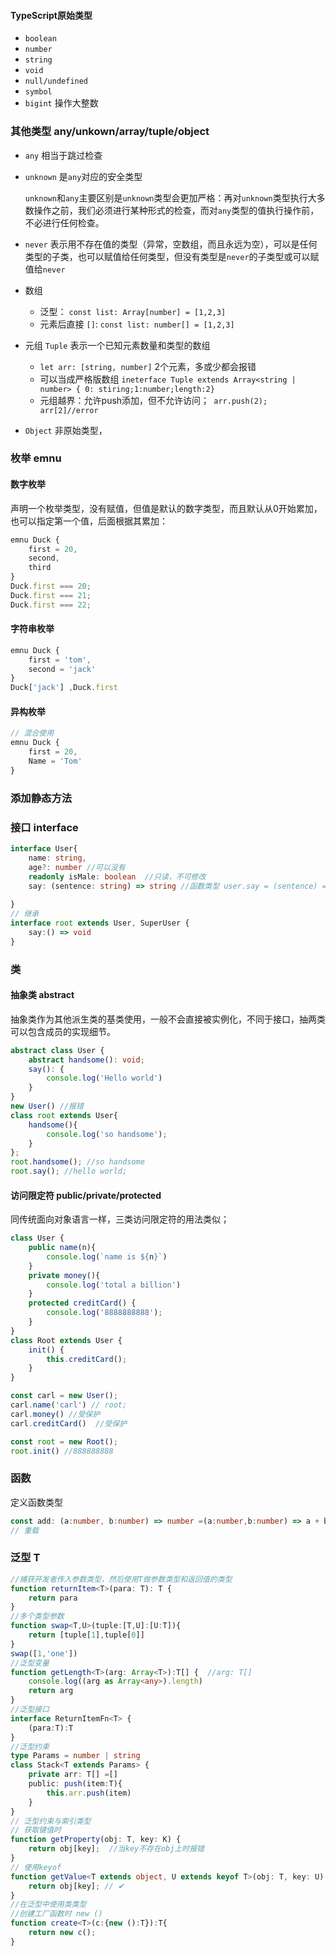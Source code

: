 #### TypeScript原始类型

- `boolean`
- `number`
- `string`
- `void`
- `null/undefined`
- `symbol`
- `bigint` 操作大整数

### 其他类型  any/unkown/array/tuple/object

- `any`  相当于跳过检查

- `unknown`   是`any`对应的安全类型

  `unknown`和`any`主要区别是`unknown`类型会更加严格：再对`unknown`类型执行大多数操作之前，我们必须进行某种形式的检查，而对`any`类型的值执行操作前，不必进行任何检查。

- `never` 表示用不存在值的类型（异常，空数组，而且永远为空），可以是任何类型的子类，也可以赋值给任何类型，但没有类型是`never`的子类型或可以赋值给`never`

- 数组

  - 泛型： `const list: Array[number] = [1,2,3]`
  - 元素后直接 `[]`: `const list: number[] = [1,2,3]`

- 元组 `Tuple`  表示一个已知元素数量和类型的数组

  - `let arr: [string, number]` 2个元素，多或少都会报错
  - 可以当成严格版数组 `ineterface Tuple extends Array<string | number> { 0: stiring;1:number;length:2}`
  - 元组越界：允许push添加，但不允许访问；` arr.push(2); arr[2]//error`

-  `Object` 非原始类型，

### 枚举 emnu

#### 数字枚举

声明一个枚举类型，没有赋值，但值是默认的数字类型，而且默认从0开始累加，也可以指定第一个值，后面根据其累加：

```typescript
emnu Duck {
	first = 20,
	second,
	third
}
Duck.first === 20;
Duck.first === 21;
Duck.first === 22;
```

#### 字符串枚举

```typescript
emnu Duck {
	first = 'tom',
	second = 'jack'
}
Duck['jack'] ,Duck.first
```

#### 异构枚举

```typescript
// 混合使用
emnu Duck {
	first = 20,
	Name = 'Tom'
}
```

### 添加静态方法

### 接口 interface

```typescript
interface User{
	name: string,
	age?: number //可以没有
    readonly isMale: boolean  //只读，不可修改
	say: (sentence: string) => string //函数类型 user.say = (sentence) =>{return 'hello'}
 
}
// 继承
interface root extends User, SuperUser {
  	say:() => void
}

```

### 类

#### 抽象类 abstract

抽象类作为其他派生类的基类使用，一般不会直接被实例化，不同于接口，抽两类可以包含成员的实现细节。

```typescript
abstract class User {
    abstract handsome(): void;
    say(): {
        console.log('Hello world')
    }
}
new User() //报错
class root extends User{
    handsome(){
        console.log('so handsome');
    }
};
root.handsome(); //so handsome
root.say(); //hello world;


```

#### 访问限定符 public/private/protected

同传统面向对象语言一样，三类访问限定符的用法类似；

```typescript
class User {
	public name(n){
		console.log(`name is ${n}`)
	}
    private money(){
        console.log('total a billion')
    }
    protected creditCard() {
        console.log('8888888888');
    }
}
class Root extends User {
	init() {
        this.creditCard();
    }
}

const carl = new User();
carl.name('carl') // root;
carl.money() //受保护
carl.creditCard()  //受保护

const root = new Root();
root.init() //888888888

```

### 函数

定义函数类型

```typescript
const add: (a:number, b:number) => number =(a:number,b:number) => a + b
// 重载
```

### 泛型 T

```typescript
//捕获开发者传入参数类型，然后使用T做参数类型和返回值的类型
function returnItem<T>(para: T): T {
	return para
}
//多个类型参数
function swap<T,U>(tuple:[T,U]:[U:T]){
    return [tuple[1],tuple[0]]
}
swap([1,'one'])
//泛型变量
function getLength<T>(arg: Array<T>):T[] {  //arg: T[]
    console.log((arg as Array<any>).length)
    return arg
}
//泛型接口
interface ReturnItemFn<T> {
    (para:T):T
}
//泛型约束
type Params = number | string
class Stack<T extends Params> {
    private arr: T[] =[]
    public: push(item:T){
        this.arr.push(item)
    }
}
// 泛型约束与索引类型
// 获取键值时
function getProperty(obj: T, key: K) {
    return obj[key];  //当key不存在obj上时报错
}
// 使用keyof
function getValue<T extends object, U extends keyof T>(obj: T, key: U) {
    return obj[key]; // ✔
}
//在泛型中使用类类型
//创建工厂函数时 new ()
function create<T>(c:{new ():T}):T{
    return new c();
}

```

